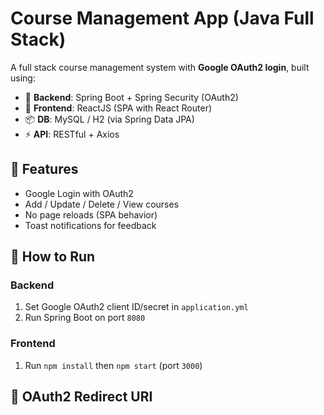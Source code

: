 # Course Management App (Java Full Stack)

A full stack course management system with **Google OAuth2 login**, built using:

- 🔧 **Backend**: Spring Boot + Spring Security (OAuth2)
- 🎨 **Frontend**: ReactJS (SPA with React Router)
- 📦 **DB**: MySQL / H2 (via Spring Data JPA)
- ⚡ **API**: RESTful + Axios

## 🔑 Features
- Google Login with OAuth2
- Add / Update / Delete / View courses
- No page reloads (SPA behavior)
- Toast notifications for feedback

## 📂 How to Run

### Backend
1. Set Google OAuth2 client ID/secret in `application.yml`
2. Run Spring Boot on port `8080`

### Frontend
1. Run `npm install` then `npm start` (port `3000`)

## 🔗 OAuth2 Redirect URI
